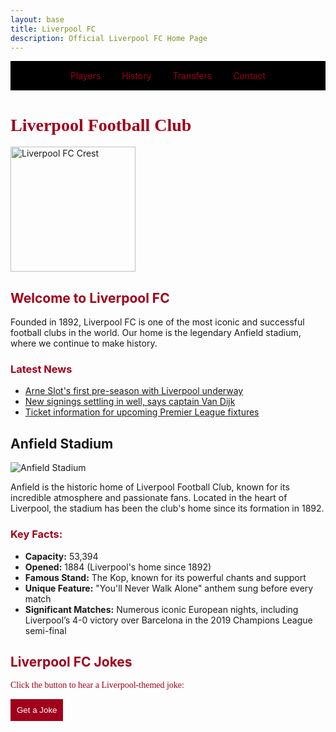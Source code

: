 ```yaml
---
layout: base
title: Liverpool FC
description: Official Liverpool FC Home Page
---
```


<!-- Navbar -->
<div style="background-color: black; padding: 15px; text-align: center;">
  <a href="players.html" style="color: #a0001b; text-decoration: none; margin: 0 15px;">Players</a>
  <a href="history.html" style="color: #a0001b; text-decoration: none; margin: 0 15px;">History</a>
  <a href="transfers.html" style="color: #a0001b; text-decoration: none; margin: 0 15px;">Transfers</a>
  <a href="contact.html" style="color: #a0001b; text-decoration: none; margin: 0 15px;">Contact</a>
</div>

<h1 style="color: #a0001b; font-family: 'Georgia, serif';">Liverpool Football Club</h1>
<img src="https://upload.wikimedia.org/wikipedia/en/thumb/0/0c/Liverpool_FC.svg/1200px-Liverpool_FC.svg.png" alt="Liverpool FC Crest" style="width: 200px;">

<h2 style="color: #a0001b;">Welcome to Liverpool FC</h2>
<p>Founded in 1892, Liverpool FC is one of the most iconic and successful football clubs in the world. Our home is the legendary Anfield stadium, where we continue to make history.</p>

<h3 style="color: #a0001b;">Latest News</h3>
<ul>
  <li><a href="#">Arne Slot's first pre-season with Liverpool underway</a></li>
  <li><a href="#">New signings settling in well, says captain Van Dijk</a></li>
  <li><a href="#">Ticket information for upcoming Premier League fixtures</a></li>
</ul>

## Anfield Stadium

![Anfield Stadium](https://www.leisureopportunities.co.uk/images/572951_28864.jpg)

<p>Anfield is the historic home of Liverpool Football Club, known for its incredible atmosphere and passionate fans. Located in the heart of Liverpool, the stadium has been the club's home since its formation in 1892.</p>

<h3 style="color: #a0001b;">Key Facts:</h3>
<ul>
  <li><strong>Capacity:</strong> 53,394</li>
  <li><strong>Opened:</strong> 1884 (Liverpool's home since 1892)</li>
  <li><strong>Famous Stand:</strong> The Kop, known for its powerful chants and support</li>
  <li><strong>Unique Feature:</strong> "You'll Never Walk Alone" anthem sung before every match</li>
  <li><strong>Significant Matches:</strong> Numerous iconic European nights, including Liverpool’s 4-0 victory over Barcelona in the 2019 Champions League semi-final</li>
</ul>

<!-- Liverpool FC Themed Jokes Section -->
<h2 style="color: #a0001b;">Liverpool FC Jokes</h2>
<div id="joke-container" style="color: #a0001b; font-family: 'Georgia, serif'; margin-bottom: 20px;">
  <p>Click the button to hear a Liverpool-themed joke:</p>
  <button onclick="tellJoke()" style="background-color: #a0001b; color: white; padding: 10px; border: none; cursor: pointer;">Get a Joke</button>
  <p id="joke" style="font-weight: bold; margin-top: 15px;"></p>
</div>

<script>
  const jokes = [
    "Why did the Liverpool player bring a ladder to the game? Because they wanted to climb the league table!",
    "Why do Liverpool fans always carry a pencil and paper? In case they need to draw a match!",
    "What does a Liverpool fan do when their team wins the Premier League? They turn off their PlayStation!",
    "Why did the Anfield grass look so good? Because it got plenty of Klopp’s attention!",
    "Why don’t Liverpool players ever get lost? Because they always follow Klopp’s directions!"
  ];

  function tellJoke() {
    const randomIndex = Math.floor(Math.random() * jokes.length);
    document.getElementById('joke').innerText = jokes[randomIndex];
  }
</script>
